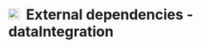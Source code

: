 # <img src="https://opencobra.github.io/cobratoolbox/stable/_static/img/dataIntegration.png" height="22px">&nbsp;&nbsp;External dependencies - dataIntegration
